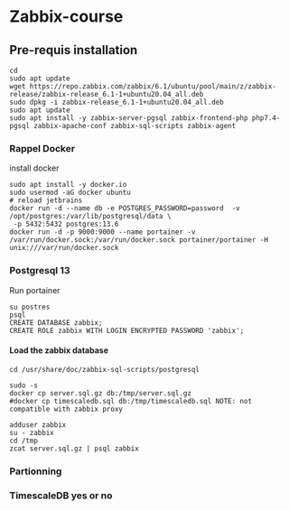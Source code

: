 # Zabbix-course

## Pre-requis installation
```shell
cd
sudo apt update
wget https://repo.zabbix.com/zabbix/6.1/ubuntu/pool/main/z/zabbix-release/zabbix-release_6.1-1+ubuntu20.04_all.deb
sudo dpkg -i zabbix-release_6.1-1+ubuntu20.04_all.deb
sudo apt update
sudo apt install -y zabbix-server-pgsql zabbix-frontend-php php7.4-pgsql zabbix-apache-conf zabbix-sql-scripts zabbix-agent
```
### Rappel Docker
install docker   
```shell
sudo apt install -y docker.io
sudo usermod -aG docker ubuntu
# reload jetbrains
docker run -d --name db -e POSTGRES_PASSWORD=password  -v /opt/postgres:/var/lib/postgresql/data \
 -p 5432:5432 postgres:13.6
docker run -d -p 9000:9000 --name portainer -v /var/run/docker.sock:/var/run/docker.sock portainer/portainer -H unix:///var/run/docker.sock
``` 
### Postgresql 13
Run portainer  
```shell
su postres
psql
CREATE DATABASE zabbix;
CREATE ROLE zabbix WITH LOGIN ENCRYPTED PASSWORD 'zabbix';
```
#### Load the zabbix database 
```shell
cd /usr/share/doc/zabbix-sql-scripts/postgresql

sudo -s
docker cp server.sql.gz db:/tmp/server.sql.gz
#docker cp timescaledb.sql db:/tmp/timescaledb.sql NOTE: not compatible with zabbix proxy

adduser zabbix 
su - zabbix 
cd /tmp
zcat server.sql.gz | psql zabbix 
```
### Partionning 


### TimescaleDB yes or no 